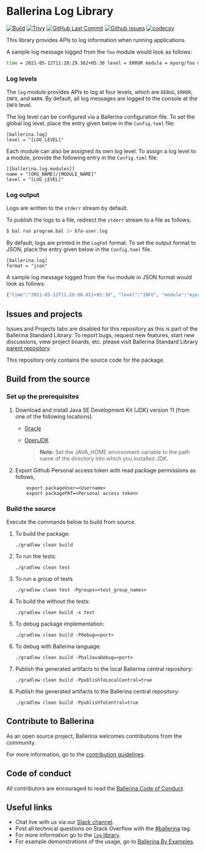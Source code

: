 Ballerina Log Library
===================

  [![Build](https://github.com/ballerina-platform/module-ballerina-log/actions/workflows/build-timestamped-master.yml/badge.svg)](https://github.com/ballerina-platform/module-ballerina-log/actions/workflows/build-timestamped-master.yml)
  [![Trivy](https://github.com/ballerina-platform/module-ballerina-log/actions/workflows/trivy-scan.yml/badge.svg)](https://github.com/ballerina-platform/module-ballerina-log/actions/workflows/trivy-scan.yml)
  [![GitHub Last Commit](https://img.shields.io/github/last-commit/ballerina-platform/module-ballerina-log.svg)](https://github.com/ballerina-platform/module-ballerina-log/commits/master)
  [![Github issues](https://img.shields.io/github/issues/ballerina-platform/ballerina-standard-library/module/log.svg?label=Open%20Issues)](https://github.com/ballerina-platform/ballerina-standard-library/labels/module%2Flog)
  [![codecov](https://codecov.io/gh/ballerina-platform/module-ballerina-log/branch/master/graph/badge.svg)](https://codecov.io/gh/ballerina-platform/module-ballerina-log)

This library provides APIs to log information when running applications.

A sample log message logged from the `foo` module would look as follows:
```bash
time = 2021-05-12T11:20:29.362+05:30 level = ERROR module = myorg/foo message = "Something went wrong"
```

### Log levels

The `log` module provides APIs to log at four levels, which are `DEBUG`, `ERROR`, `INFO`, and `WARN`. By default, all log messages are logged to the console at the `INFO` level.

The log level can be configured via a Ballerina configuration file.
To set the global log level, place the entry given below in the `Config.toml` file:

```
[ballerina.log]
level = "[LOG_LEVEL]"
```

Each module can also be assigned its own log level. To assign a log level to a module, provide the following entry in the `Config.toml` file:

```
[[ballerina.log.modules]]
name = "[ORG_NAME]/[MODULE_NAME]"
level = "[LOG_LEVEL]"
```

### Log output

Logs are written to the `stderr` stream by default.

To publish the logs to a file, redirect the `stderr` stream to a file as follows.
```bash
$ bal run program.bal 2> b7a-user.log
```

By default, logs are printed in the `LogFmt` format. To set the output format to JSON, place the entry given below in the `Config.toml` file.

```
[ballerina.log]
format = "json"
```

A sample log message logged from the `foo` module in JSON format would look as follows:
```bash
{"time":"2021-05-12T11:26:00.021+05:30", "level":"INFO", "module":"myorg/foo", "message":"Authenticating user"}
```

## Issues and projects

Issues and Projects tabs are disabled for this repository as this is part of the Ballerina Standard Library. To report bugs, request new features, start new discussions, view project boards, etc. please visit Ballerina Standard Library [parent repository](https://github.com/ballerina-platform/ballerina-standard-library).

This repository only contains the source code for the package.

## Build from the source

### Set up the prerequisites

1. Download and install Java SE Development Kit (JDK) version 11 (from one of the following locations).
   * [Oracle](https://www.oracle.com/java/technologies/javase-jdk11-downloads.html)
   
   * [OpenJDK](https://adoptopenjdk.net/)
   
        > **Note:** Set the JAVA_HOME environment variable to the path name of the directory into which you installed JDK.
     
2. Export Github Personal access token with read package permissions as follows,
   
           export packageUser=<Username>
           export packagePAT=<Personal access token>     
                
### Build the source

Execute the commands below to build from source.

1. To build the package:
    ```    
    ./gradlew clean build
    ```
2. To run the tests:
    ```
    ./gradlew clean test
    ```

3. To run a group of tests
    ```
    ./gradlew clean test -Pgroups=<test_group_names>
    ```

4. To build the without the tests:
    ```
    ./gradlew clean build -x test
    ```

5. To debug package implementation:
    ```
    ./gradlew clean build -Pdebug=<port>
    ```

6. To debug with Ballerina language:
    ```
    ./gradlew clean build -PbalJavaDebug=<port>
    ```

7. Publish the generated artifacts to the local Ballerina central repository:
    ```
    ./gradlew clean build -PpublishToLocalCentral=true
    ```

8. Publish the generated artifacts to the Ballerina central repository:
    ```
    ./gradlew clean build -PpublishToCentral=true
    ```

## Contribute to Ballerina

As an open source project, Ballerina welcomes contributions from the community. 

For more information, go to the [contribution guidelines](https://github.com/ballerina-platform/ballerina-lang/blob/master/CONTRIBUTING.md).

## Code of conduct

All contributors are encouraged to read the [Ballerina Code of Conduct](https://ballerina.io/code-of-conduct).

## Useful links

* Chat live with us via our [Slack channel](https://ballerina.io/community/slack/).
* Post all technical questions on Stack Overflow with the [#ballerina](https://stackoverflow.com/questions/tagged/ballerina) tag.
* For more information go to the [`log` library](https://lib.ballerina.io/ballerina/log/latest).
* For example demonstrations of the usage, go to [Ballerina By Examples](https://ballerina.io/swan-lake/learn/by-example/).
